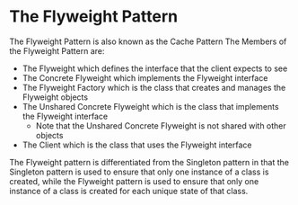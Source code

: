 # The Flyweight Pattern
The Flyweight Pattern is also known as the Cache Pattern
The Members of the Flyweight Pattern are:
- The Flyweight which defines the interface that the client expects to see
- The Concrete Flyweight which implements the Flyweight interface
- The Flyweight Factory which is the class that creates and manages the Flyweight objects
- The Unshared Concrete Flyweight which is the class that implements the Flyweight interface
  - Note that the Unshared Concrete Flyweight is not shared with other objects
- The Client which is the class that uses the Flyweight interface

The Flyweight pattern is differentiated from the Singleton pattern in that the Singleton pattern is used to ensure that only one instance of a class is created, while the Flyweight pattern is used to ensure that only one instance of a class is created for each unique state of that class.
